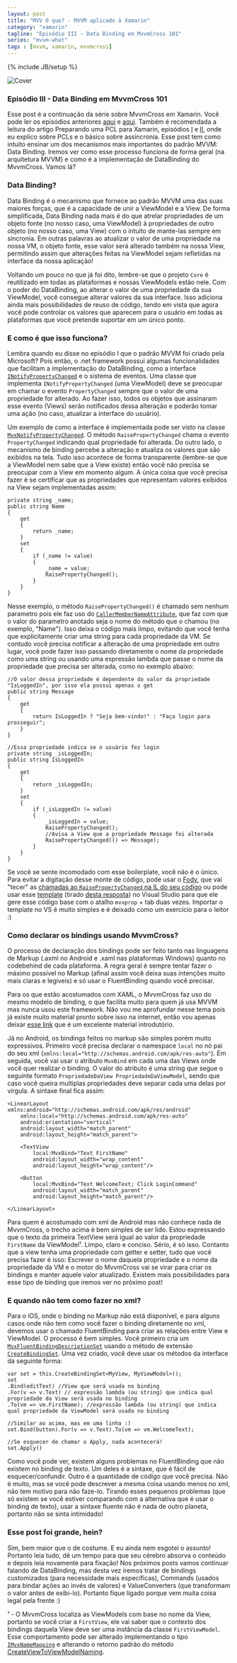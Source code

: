 ```yaml
---
layout: post
title: "MVV O que? - MVVM aplicado à Xamarin"
category: "xamarin"
tagline: "Episódio III - Data Binding em MvvmCross 101"
series: "mvvm-what"
tags : [mvvm, xamarin, mvvmcross]
---
```

{% include JB/setup %}

![Cover](/assets/covers/mvvmwhat.png)

### Episódio III - Data Binding em MvvmCross 101

Esse post é a continuação da série sobre MvvmCross em Xamarin. Você pode ler os episódios anteriores [aqui](/xamarin/2016/02/11/episode-I) e [aqui](/xamarin/2016/02/24/episode-II). Também é recomendada a leitura do artigo Preparando uma PCL para Xamarin, episódios [I](/xamarin/2016/02/17/episode-I) e [II](), onde eu explico sobre PCLs e o básico sobre assíncronia. Esse post tem como intuito ensinar um dos mecanismos mais importantes do padrão MVVM: Data Binding. Iremos ver como esse processo funciona de forma geral (na arquitetura MVVM) e como é a implementação de DataBinding do MvvmCross. Vamos lá?

### Data Binding?

Data Binding é o mecanismo que fornece ao padrão MVVM uma das suas maiores forças, que é a capacidade de unir a ViewModel e a View. De forma simplificada, Data Binding nada mais é do que atrelar propriedades de um objeto fonte (no nosso caso, uma ViewModel) à propriedades de outro objeto (no nosso caso, uma View) com o intuito de mante-las sempre em sincronia. Em outras palavras ao atualizar o valor de uma propriedade na nossa VM, o objeto fonte, esse valor será alterado também na nossa View, permitindo assim que alterações feitas na ViewModel sejam refletidas na interface da nossa aplicação!

Voltando um pouco no que já foi dito, lembre-se que o projeto `Core` é reutilizado em todas as plataformas e nossas ViewModels estão nele. Com o poder do DataBinding, ao alterar o valor de uma propriedade da sua ViewModel, você consegue alterar valores da sua interface. Isso adiciona ainda mais possibilidades de reuso de código, tendo em vista que agora você pode controlar os valores que aparecem para o usuário em todas as plataformas que você pretende suportar em um único ponto.

### E como é que isso funciona?

Lembra quando eu disse no episódio I que o padrão MVVM foi criado pela Microsoft? Pois então, o .net framework possui algumas funcionalidades que facilitam a implementação do DataBinding, como a interface [`INotifyPropertyChanged`](https://msdn.microsoft.com/en-us/library/system.componentmodel.inotifypropertychanged%28v=vs.110%29.aspx) e o sistema de eventos. Uma classe que implementa `INotifyPropertyChanged` (uma ViewModel) deve se preocupar em chamar o evento `PropertyChanged` sempre que o valor de uma propriedade for alterado. Ao fazer isso, todos os objetos que assinaram esse evento (Views) serão notificados dessa alteração e poderão tomar uma ação (no caso, atualizar a interface do usuário).

Um exemplo de como a interface é implementada pode ser visto na classe [`MvxNotifyPropertyChanged`](https://github.com/MvvmCross/MvvmCross/blob/f7fcf18d960f578b851837f2aaaeb4d0e3b72364/MvvmCross/Core/Core/ViewModels/MvxNotifyPropertyChanged.cs). O método `RaisePropertyChanged` chama o evento `PropertyChanged` indicando qual propriedade foi alterada. Do outro lado, o mecanismo de binding percebe a alteração e atualiza os valores que são exibidos na tela. Tudo isso acontece de forma transparente (lembre-se que a ViewModel nem sabe que a View existe) então você não precisa se preocupar com a View em momento algum. A única coisa que você precisa fazer é se certificar que as propriedades que representam valores exibidos na View sejam implementadas assim:

	private string _name;
	public string Name
	{
	    get
	    {
	        return _name;
	    }
	    set
	    {
	        if (_name != value)
	        {
	            _name = value;
	            RaisePropertyChanged();
	        }
	    }
	}

Nesse exemplo, o método `RaisePropertyChanged()` é chamado sem nenhum parametro pois ele faz uso do [`CallerMemberNameAttribute`](https://msdn.microsoft.com/en-us/library/system.runtime.compilerservices.callermembernameattribute(v=vs.110).aspx), que faz com que o valor do parametro anotado seja o nome do método que o chamou (no exemplo, "Name"). Isso deixa o código mais limpo, evitando que você tenha que explicitamente criar uma string para cada propriedade da VM. Se contudo você precisa notificar a alteração de uma propriedade em outro lugar, você pode fazer isso passando diretamente o nome da propriedade como uma string ou usando uma expressão lambda que passe o nome da propriedade que precisa ser alterada, como no exemplo abaixo:

	//O valor dessa propriedade é dependente do valor da propriedade "IsLoggedIn", por isso ela possui apenas o get
	public string Message
	{
	    get
	    {
	        return IsLoggedIn ? "Seja bem-vindo!" : "Faça login para prosseguir";
	    }
	}
	
	//Essa propriedade indica se o usuário fez login
	private string _isLoggedIn;
	public string IsLoggedIn
	{
	    get
	    {
	        return _isLoggedIn;
	    }
	    set
	    {
	        if (_isLoggedIn != value)
	        {
	            _isLoggedIn = value;
	            RaisePropertyChanged();
	            //Avisa a View que a propriedade Message foi alterada
	            RaisePropertyChanged(() => Message);
	        }
	    }
	}

Se você se sente incomodado com esse boilerplate, você não é o único. Para evitar a digitação desse monte de código, pode usar o [Fody](https://github.com/Fody/Fody), que vai "tecer" as [chamadas ao `RaisePropertyChanged` na IL do seu código](https://github.com/Fody/PropertyChanged) ou pode usar esse [template](/content/mvx.snippet) (tirado [desta resposta](http://stackoverflow.com/a/22110796/3465182)) no Visual Studio para que ele gere esse código base com o atalho `mvxprop` + tab duas vezes. Importar o template no VS é muito simples e é deixado como um exercício para o leitor :)

### Como declarar os bindings usando MvvmCross?

O processo de declaração dos bindings pode ser feito tanto nas linguagens de Markup (.axml no Android e .xaml nas plataformas Windows) quanto no codebehind de cada plataforma. A regra geral é sempre tentar fazer o máximo possível no Markup (afinal assim você deixa suas intenções muito mais claras e legíveis) e só usar o FluentBinding quando você precisar.

Para os que estão acostumados com XAML, o MvvmCross faz uso do mesmo modelo de binding, o que facilita muito para quem já usa MVVM mas nunca usou este framework. Não vou me aprofundar nesse tema pois já existe muito material pronto sobre isso na internet, então vou apenas deixar [esse link](https://blogs.msdn.microsoft.com/jerrynixon/2012/10/12/xaml-binding-basics-101/) que é um excelente material introdutório.

Já no Android, os bindings feitos no markup são simples porém muito expressivos. Primeiro você precisa declarar o namespace `local` no nó pai do seu xml (`xmlns:local="http://schemas.android.com/apk/res-auto"`). Em seguida, você vai usar o atributo `MvxBind` em cada uma das  Views onde você quer realizar o binding. O valor do atributo é uma string que segue o seguinte formato `PropriedadeDaView PropriedadeDaViewModel`, sendo que caso você queira multiplas propriedades deve separar cada uma delas por vírgula. A sintaxe final fica assim:


    <LinearLayout xmlns:android="http://schemas.android.com/apk/res/android"
        xmlns:local="http://schemas.android.com/apk/res-auto"
        android:orientation="vertical"
        android:layout_width="match_parent"
        android:layout_height="match_parent">

        <TextView
        	local:MvxBind="Text FirstName"
	        android:layout_width="wrap_content"
	        android:layout_height="wrap_content"/>

        <Button
        	local:MvxBind="Text WelcomeText; Click LoginCommand"
	        android:layout_width="match_parent"
	        android:layout_height="match_parent"/>

    </LinearLayout>

Para quem é acostumado com xml de Android mas não conhece nada de MvvmCross, o trecho acima é bem simples de ser lido. Estou expressando que o texto da primeira TextView será igual ao valor da propriedade `FirstName` da ViewModel¹. Limpo, claro e conciso. Sério, é só isso. Contanto que a view tenha uma propriedade com getter e setter, tudo que você precisa fazer é isso: Escrever o nome daquela propriedade e o nome da propriedade da VM e o motor do MvvmCross vai se virar para criar os bindings e manter aquele valor atualizado. Existem mais possibilidades para esse tipo de binding que iremos ver no próximo post!

### E quando não tem como fazer no xml?

Para o iOS, onde o binding no Markup não está disponível, e para alguns casos onde não tem como você fazer o binding diretamente no xml, devemos usar o chamado FluentBinding para criar as relações entre View e ViewModel. O processo é bem simples. Você primeiro cria um [`MvxFluentBindingDescriptionSet`](https://github.com/MvvmCross/MvvmCross/blob/f7fcf18d960f578b851837f2aaaeb4d0e3b72364/MvvmCross/Core/Binding/BindingContext/MvxFluentBindingDescriptionSet.cs) usando o método de extensão [`CreateBindingSet`](https://github.com/MvvmCross/MvvmCross/blob/f7fcf18d960f578b851837f2aaaeb4d0e3b72364/MvvmCross/Core/Binding/BindingContext/MvxBindingContextOwnerExtensions.Fluent.cs#L12-L17). Uma vez criado, você deve usar os métodos da interface da seguinte forma:

    var set = this.CreateBindingSet<MyView, MyViewModel>();
    set
    .Bind(editText) //View que será usada no binding
    .For(v => v.Text) // expressão lambda (ou string) que indica qual propriedade da View será usada no binding
    .To(vm => vm.FirstName); //expressão lambda (ou string) que indica qual propriedade da ViewModel será usada no binding

    //Similar ao acima, mas em uma linha :)
    set.Bind(button).For(v => v.Text).To(vm => vm.WelcomeText);

    //Se esquecer de chamar o Apply, nada acontecerá!
    set.Apply()

Como você pode ver, existem alguns problemas no FluentBinding que não existem no binding de texto. Um deles é a sintaxe, que é fácil de esquecer/confundir. Outro é a quantidade de código que você precisa. Não é muito, mas se você pode descrever a mesma coisa usando menos no xml, não tem motivo para não faze-lo. Tirando esses pequenos problemas (que só existem se você estiver comparando com a alternativa que é usar o binding de texto), usar a sintaxe fluente não é nada de outro planeta, portanto não se sinta intimidado!

### Esse post foi grande, hein?

Sim, bem maior que o de costume. E eu ainda nem esgotei o assunto! Portanto leia tudo, dê um tempo para que seu cérebro absorva o conteúdo e depois leia novamente para fixação! Nos próximos posts vamos continuar falando de DataBinding, mas desta vez iremos tratar de bindings customizados (para necessidade mais específicas), Commands (usados para bindar ações ao invés de valores) e ValueConverters (que transformam o valor antes de exibi-lo). Portanto fique ligado porque vem muita coisa legal pela frente :)

¹ - O MvvmCross localiza as ViewModels com base no nome da View, portanto se você criar a `FirstView`, ele vai saber que o contexto dos bindings daquela View deve ser uma instância da classe `FirstViewModel`. Esse comportamento pode ser alterado implementando o tipo [`IMvxNameMapping`](https://github.com/MvvmCross/MvvmCross/blob/f7fcf18d960f578b851837f2aaaeb4d0e3b72364/MvvmCross/Core/Core/ViewModels/IMvxNameMapping.cs) e alterando o retorno padrão do método [CreateViewToViewModelNaming](https://github.com/MvvmCross/MvvmCross/blob/f7fcf18d960f578b851837f2aaaeb4d0e3b72364/MvvmCross/Core/Core/Platform/MvxSetup.cs#L283).